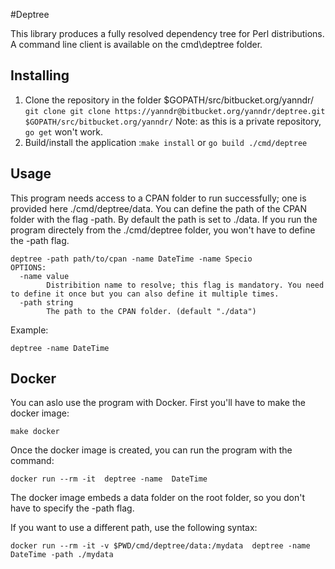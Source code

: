 #Deptree 

This library produces a fully resolved dependency tree for Perl distributions. 
A command line client is available on the cmd\deptree folder.

## Installing

1. Clone the repository in the folder $GOPATH/src/bitbucket.org/yanndr/ `git clone git clone https://yanndr@bitbucket.org/yanndr/deptree.git $GOPATH/src/bitbucket.org/yanndr/` Note: as this is a private repository, `go get` won't work.
2. Build/install the application :`make install` or `go build ./cmd/deptree`

## Usage

This program needs access to a CPAN folder to run successfully; one is provided here ./cmd/deptree/data. 
You can define the path of the CPAN folder with the flag -path. By default the path is set to ./data. If you run the program directely from the ./cmd/deptree folder, you won't have to define the -path flag.

```
deptree -path path/to/cpan -name DateTime -name Specio
OPTIONS:
  -name value
        Distribition name to resolve; this flag is mandatory. You need to define it once but you can also define it multiple times.
  -path string
        The path to the CPAN folder. (default "./data")
```

Example:
```
deptree -name DateTime
```



## Docker
You can aslo use the program with Docker. 
First you'll have to make the docker image:
```
make docker
```

Once the docker image is created, you can run the program with the command:
```
docker run --rm -it  deptree -name  DateTime 
```
The docker image embeds a data folder on the root folder, so you don't have to specify the -path flag.

If you want to use a different path, use the following syntax:
```
docker run --rm -it -v $PWD/cmd/deptree/data:/mydata  deptree -name  DateTime -path ./mydata
```